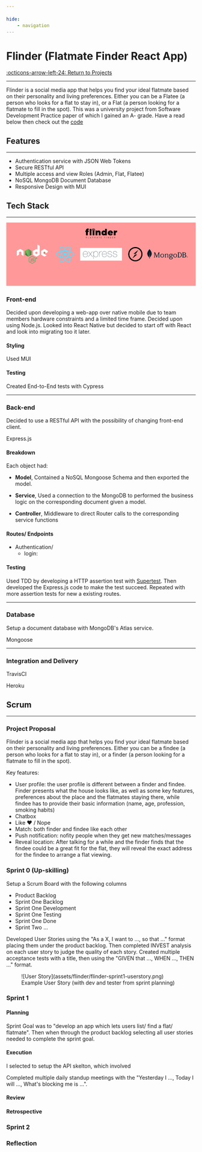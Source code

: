 ```yaml
---

hide:
    - navigation
---
```

# Flinder (Flatmate Finder React App)

[:octicons-arrow-left-24: Return to Projects](/Projects/)

---

Flinder is a social media app that helps you find your ideal flatmate based on their personality and living preferences. Either you can be a Flatee (a person who looks for a flat to stay in), or a Flat (a person looking for a flatmate to fill in the spot). This was a university project from Software Development Practice paper of which I gained an A- grade. Have a read below then check out the [code](https://www.github.com/finn-stainton/flinder)

## Features

---

- Authentication service with JSON Web Tokens
- Secure RESTful API
- Multiple access and view Roles (Admin, Flat, Flatee)
- NoSQL MongoDB Document Database
- Responsive Design with MUI

## Tech Stack

---

![Flinder Tech Stack](assets/flinder/Flinder-Diagram.png)

### Front-end

Decided upon developing a web-app over native mobile due to team members hardware constraints and a limited time frame. Decided upon using Node.js. Looked into React Native but decided to start off with React and look into migrating too it later.

#### Styling

Used MUI

#### Testing

Created End-to-End tests with Cypress

---

### Back-end

Decided to use a RESTful API with the possibility of changing front-end client.

Express.js

#### Breakdown

Each object had:

- **Model**, Contained a NoSQL Mongoose Schema and then exported the model. 

- **Service**, Used a connection to the MongoDB to performed the business logic on the corresponding document given a model. 

- **Controller**, Middleware to direct Router calls to the corresponding service functions

#### Routes/ Endpoints

- Authentication/
  - login: 

#### Testing

Used TDD by developing a HTTP assertion test with [Supertest](https://www.npmjs.com/package/supertest). Then developed the Express.js code to make the test succeed. Repeated with more assertion tests for new a existing routes.

---

### Database

Setup a document database with MongoDB's Atlas service.

Mongoose

---

### Integration and Delivery

TravisCI

Heroku

## Scrum

---

### Project Proposal

Flinder is a social media app that helps you find your ideal flatmate based on their personality and living preferences. Either you can be a findee (a person who looks for a flat to stay in), or a finder (a person looking for a flatmate to fill in the spot). 

Key features: 

- User profile: the user profile is different between a finder and findee. Finder presents what the house looks like, as well as some key features, preferences about the place and the flatmates staying there, while findee has to provide their basic information (name, age, profession, smoking habits)
- Chatbox
- Like ♥ / Nope  
- Match: both finder and findee like each other
- Push notification: nofity people when they get new matches/messages
- Reveal location:  After talking for a while and the finder finds that the findee could be a great fit for the flat, they will reveal the exact address for the findee to arrange a flat viewing.


### Sprint 0 (Up-skilling)

Setup a Scrum Board with the following columns

- Product Backlog
- Sprint One Backlog
- Sprint One Development
- Sprint One Testing
- Sprint One Done
- Sprint Two ...

Developed User Stories using the "As a X, I want to ..., so that ..." format placing them under the product backlog. Then completed INVEST analysis on each user story to judge the quality of each story. Created multiple acceptance tests with a title, then using the "GIVEN that ..., WHEN ..., THEN ..." format.

<figure markdown>
  ![User Story](assets/flinder/flinder-sprint1-userstory.png)
  <figcaption>Example User Story (with dev and tester from sprint planning)</figcaption>
</figure>

### Sprint 1

#### Planning

Sprint Goal was to "develop an app which lets users list/ find a flat/ flatmate". Then when through the product backlog selecting all user stories needed to complete the sprint goal.

#### Execution

I selected to setup the API skelton, which involved 

Completed multiple daily standup meetings with the "Yesterday I ..., Today I will ..., What's blocking me is ...".

#### Review

#### Retrospective

### Sprint 2

### Reflection
